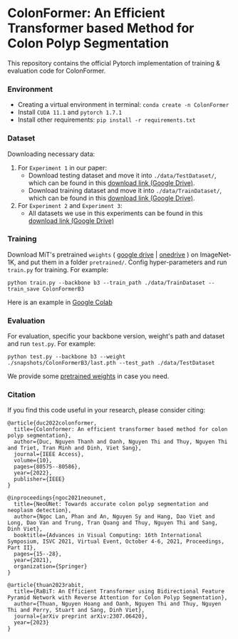 # ColonFormer: An Efficient Transformer based Method for Colon Polyp Segmentation
This repository contains the official Pytorch implementation of training & evaluation code for ColonFormer.

### Environment
- Creating a virtual environment in terminal: `conda create -n ColonFormer`
- Install `CUDA 11.1` and `pytorch 1.7.1`
- Install other requirements: `pip install -r requirements.txt`

### Dataset
Downloading necessary data:
1. For `Experiment 1` in our paper: 
    - Download testing dataset and move it into `./data/TestDataset/`, which can be found in this [download link (Google Drive)](https://drive.google.com/file/d/1o8OfBvYE6K-EpDyvzsmMPndnUMwb540R/view).
    - Download training dataset and move it into `./data/TrainDataset/`, which can be found in this [download link (Google Drive)](https://drive.google.com/file/d/1lODorfB33jbd-im-qrtUgWnZXxB94F55/view).
2. For `Experiment 2` and `Experiment 3`:
    - All datasets we use in this experiments can be found in this [download link (Google Drive)](https://drive.google.com/file/d/1ExJeVqbcBn6yy-gdGqEYw5phJywHIUXZ/view?usp=sharing)
    
### Training
Download MiT's pretrained `weights` 
(
[google drive](https://drive.google.com/drive/folders/1b7bwrInTW4VLEm27YawHOAMSMikga2Ia?usp=sharing) | 
[onedrive](https://connecthkuhk-my.sharepoint.com/:f:/g/personal/xieenze_connect_hku_hk/EvOn3l1WyM5JpnMQFSEO5b8B7vrHw9kDaJGII-3N9KNhrg?e=cpydzZ)
) on ImageNet-1K, and put them in a folder `pretrained/`.
Config hyper-parameters and run `train.py` for training. For example:
```
python train.py --backbone b3 --train_path ./data/TrainDataset --train_save ColonFormerB3
```
Here is an example in [Google Colab](https://colab.research.google.com/drive/1vUgh7XCiVyboYIAaRBQ2TDVMi8v0CLLK?usp=sharing)
### Evaluation
For evaluation, specific your backbone version, weight's path and dataset and run `test.py`. For example:
```
python test.py --backbone b3 --weight ./snapshots/ColonFormerB3/last.pth --test_path ./data/TestDataset
```
We provide some [pretrained weights](https://drive.google.com/drive/folders/1SVxluPlRVohkN6Q6hG-FpA9L8eapZuxa?usp=sharing) in case you need.

### Citation
If you find this code useful in your research, please consider citing:

```
@article{duc2022colonformer,
  title={Colonformer: An efficient transformer based method for colon polyp segmentation},
  author={Duc, Nguyen Thanh and Oanh, Nguyen Thi and Thuy, Nguyen Thi and Triet, Tran Minh and Dinh, Viet Sang},
  journal={IEEE Access},
  volume={10},
  pages={80575--80586},
  year={2022},
  publisher={IEEE}
}
```

```
@inproceedings{ngoc2021neounet,
  title={NeoUNet: Towards accurate colon polyp segmentation and neoplasm detection},
  author={Ngoc Lan, Phan and An, Nguyen Sy and Hang, Dao Viet and Long, Dao Van and Trung, Tran Quang and Thuy, Nguyen Thi and Sang, Dinh Viet},
  booktitle={Advances in Visual Computing: 16th International Symposium, ISVC 2021, Virtual Event, October 4-6, 2021, Proceedings, Part II},
  pages={15--28},
  year={2021},
  organization={Springer}
}
```

```
@article{thuan2023rabit,
  title={RaBiT: An Efficient Transformer using Bidirectional Feature Pyramid Network with Reverse Attention for Colon Polyp Segmentation},
  author={Thuan, Nguyen Hoang and Oanh, Nguyen Thi and Thuy, Nguyen Thi and Perry, Stuart and Sang, Dinh Viet},
  journal={arXiv preprint arXiv:2307.06420},
  year={2023}
}
```



